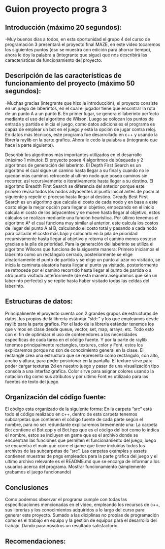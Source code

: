 # Guion proyecto progra 3

## Introducción (máximo 20 segundos):

-Muy buenos días a todos, en esta oportunidad el grupo 4 del curso de programación 3 presentará el proyecto final MAZE, en este video tocaremos los siguientes puntos (eso se muestra con edición para ahorrar tiempo), ahora le doy la palabra a (integrante que sigue) que nos describirá las características de funcionamiento del proyecto.

## Descripción de las características de funcionamiento del proyecto (máximo 50 segundos):

-Muchas gracias (integrante que hizo la introducción), el proyecto consiste en un juego de laberintos, en el cual el jugador tiene que encontrar la ruta de un punto A a un punto B. En primer lugar, se genera el laberinto perfecto mediante el uso del algoritmo de Wilson. Luego se colocan los puntos de entrada y partida e inicia el juego, como datos adicionales el programa es capaz de emplear un bot en el juego y está la opción de jugar contra reloj. En datos más técnicos, este programa fue desarrollado en c++ y usando la librería raylib en la parte grafica. Ahora le cedo la palabra a (integrante que hace la parte siguiente).

Describir los algoritmos más importantes utilizados en el desarrollo (máximo 1 minuto):
El proyecto posee 4 algoritmos de búsqueda y 2 algoritmos de generación del laberinto. El Depth First Search es un algoritmo el cual sigue un camino hasta llegar a su final y cuando no le quedan más caminos retrocede al ultimo nodo que posea caminos sin recorrer, así recursivamente o iterativamente hasta llegar a su destino.   El algoritmo Breadth First Search se diferencia del anterior porque este primero revisa todos los nodos adyacentes al punto inicial antes de pasar al siguiente y repetir el proceso hasta llegar al destino. Gready Best First Search es un algoritmo que calcula el costo de cada nodo y en base a este costo elige la mejor opción para llegar al objetivo, empezando en el inicio calcula el costo de los adyacentes y se mueve hasta llegar al objetivo, estos cálculos se realizan mediante una función heurística. Por último tenemos el algoritmo A* el cual funciona muy similar al anterior, este calcula los costos de llegar del punto A al B, calculando el costo total y pasando a cada nodo para calcular el costo más bajo y colocarlo en la pila de prioridad recursivamente hasta llegar al objetivo y retorna el camino menos costoso gracias a la pila de prioridad.
Para la generación del laberinto se utiliza el algoritmo Wilsons que funciona de la siguente manera:
Primero iniciamos el laberinto como un rectángulo cerrado, posteriormente se elige aleatoriamente el punto de partida y se elige un punto al azar no visitado, se inicia la caminata aleatoria hasta llegar al punto ya visitado, posteriormente se retrocede por el camino recorrido hasta llegar al punto de partida o a otro punto visitado anteriormente (de esta manera aseguramos que sea un laberinto perfecto) y se repite hasta haber visitado todas las celdas del laberinto. 

## Estructuras de datos:

Principalmente el proyecto cuenta con 2 grandes grupos de estructuras de datos, los propios de la librería estándar “std::” y los que empleamos desde raylib para la parte grafica. Por el lado de la librería estándar tenemos los que vimos en clase desde queue, vector, set, map, arrays, etc. Todo esto con el fin de optimizar el uso de contenedores a las necesidades especificas de cada tarea en el código fuente. Y por la parte de raylib tenemos principalmente rectangles, textures, color y Font, estos los explicaremos porque no son de conocimiento general en la clase. El rectangle crea una estructura que se representa como rectángulo, con alto, ancho y altura, para poder posicionar en la pantalla. El texture sirve para poder cargar texturas 2d en nuestro juego y pasar de una visualización tipo consola a una interfaz grafica. Color sirve para asignar colores usando la notación rbg como sus atributos y por ultimo Font es utilizado para las fuentes de texto del juego.

## Organización del código fuente:

El código esta organizado de la siguiente forma: 
En la carpeta “src” está todo el código realizado en c++, dentro de esta carpeta tenemos subcarpetas que contienen el código fuente de cada parte según el nombre, para no ser redundante explicaremos brevemente una: La carpeta Bot contiene el Bot.cpp y el Bot.hpp que es el código del bot como lo indica el nombre, estos se incluyen en game que es el archivo donde se encuentran las funciones que permiten el funcionamiento del juego, luego se encuentra el main que corre el game que tiene incluidas todos los archivos de las subcarpetas de “src”. Las carpetas examples y assets contienen muestras de pngs empleados para la parte grafica del juego y el ultimo archivo relevante es el README.md que se encarga de informar a los usuarios acerca del programa.
Mostrar funcionamiento (simplemente grabamos el juego funcionando)

## Conclusiones

Como podemos observar el programa cumple con todas las especificaciones mencionadas en el video, empleando los recursos de c++, sus librerías y los conocimientos adquiridos a lo largo del curso para generar este proyecto. Sumado a las diciplinas no propias de programación como es el trabajo en equipo y la gestión de equipos para el desarrollo del trabajo. Dando para nosotros un resultado satisfactorio.

## Recomendaciones:

